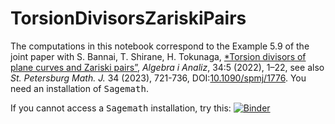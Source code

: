 # TorsionDivisorsZariskiPairs
The computations in this notebook correspond to the Example 5.9 of the joint paper with S. Bannai, T. Shirane, H. Tokunaga, [*Torsion divisors of plane curves and Zariski pairs”](https://www.mathnet.ru/php/archive.phtml?wshow=paper&jrnid=aa&paperid=1829&option_lang=eng),  *Algebra i Analiz*, 34:5 (2022), 1–22, see also *St. Petersburg Math. J.* 34 (2023), 721-736, DOI:[10.1090/spmj/1776](https://doi.org/10.1090/spmj/1776). You need an installation of <kbd>Sagemath</kbd>. 

<!-- If you cannot access a <kbd>Sagemath</kbd> installation, try this: [![Binder](https://mybinder.org/badge_logo.svg)](https://mybinder.org/v2/gh/enriqueartal/TorsionDivisorsZariskiPairs/master?filepath=Example_5.9_1910.06490.ipynb) -->

If you cannot access a <kbd>Sagemath</kbd> installation, try this: [![Binder](https://mybinder.org/badge_logo.svg)](https://mybinder.org/v2/gh/enriqueartal/TorsionDivisorsZariskiPairs/master)
